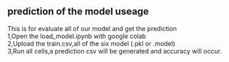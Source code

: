 ## prediction of the model useage  
This is for evaluate all of our model and get the prediction  
1,Open the load_model.ipynb with google colab  
2,Upload the train.csv,all of the six model (.pkl or .model)  
3,Run all cells,a prediction csv will be generated and accuracy will occur.  
